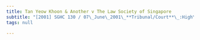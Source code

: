 ```yaml
---
title: Tan Yeow Khoon & Another v The Law Society of Singapore
subtitle: "[2001] SGHC 130 / 07\_June\_2001\_**Tribunal/Court**\_:High\_Court\_**Coram**\_:S\_Rajendran\_J\_**Counsel\_Name(s)**\_:—\_**Parties**\_:—"
tags: null

---
```



